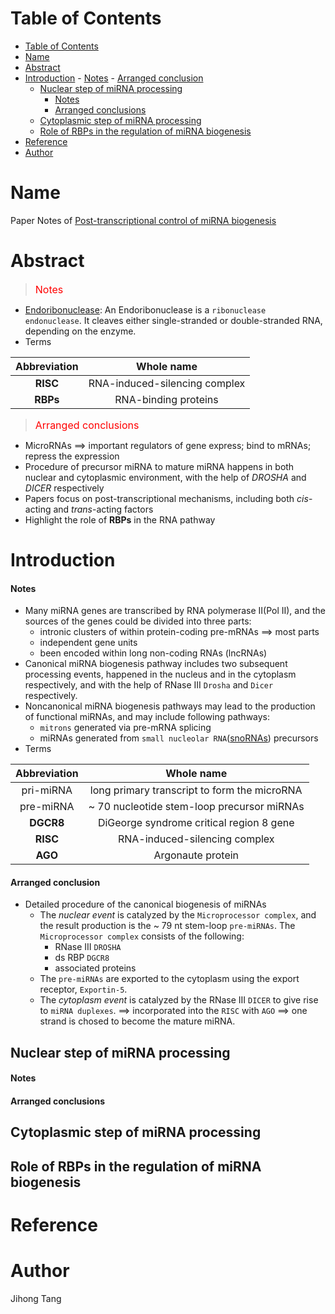 [TOC levels=1-4]: #

# Table of Contents
- [Table of Contents](#table-of-contents)
- [Name](#name)
- [Abstract](#abstract)
- [Introduction](#introduction)
      - [Notes](#notes)
      - [Arranged conclusion](#arranged-conclusion)
  - [Nuclear step of miRNA processing](#nuclear-step-of-mirna-processing)
      - [Notes](#notes-1)
      - [Arranged conclusions](#arranged-conclusions)
  - [Cytoplasmic step of miRNA processing](#cytoplasmic-step-of-mirna-processing)
  - [Role of RBPs in the regulation of miRNA biogenesis](#role-of-rbps-in-the-regulation-of-mirna-biogenesis)
- [Reference](#reference)
- [Author](#author)

# Name
Paper Notes of [Post-transcriptional control of miRNA biogenesis](http://rnajournal.cshlp.org/lookup/doi/10.1261/rna.)

# Abstract
> <font color=red size=3>Notes</font>
* [Endoribonuclease](https://en.wikipedia.org/wiki/Endoribonuclease): An Endoribonuclease is a `ribonuclease endonuclease`. It cleaves either single-stranded or double-stranded RNA, depending on the enzyme.
* Terms

| Abbreviation | Whole name|
| :---: | :---: |
|**RISC**| RNA-induced-silencing complex|
|**RBPs**| RNA-binding proteins|

> <font color=red size=3>Arranged conclusions</font>
* MicroRNAs ==> important regulators of gene express; bind to mRNAs; repress the expression
* Procedure of precursor miRNA to mature miRNA happens in both nuclear and cytoplasmic environment, with the help of *DROSHA* and *DICER* respectively
* Papers focus on post-transcriptional mechanisms, including both *cis*-acting and *trans*-acting factors
* Highlight the role of **RBPs** in the RNA pathway

# Introduction
#### Notes
* Many miRNA genes are transcribed by RNA polymerase II(Pol II), and the sources of the genes could be divided into three parts:
  * intronic clusters of within protein-coding pre-mRNAs ==> most parts
  * independent gene units
  * been encoded within long non-coding RNAs (lncRNAs)
* Canonical miRNA biogenesis pathway includes two subsequent processing events, happened in the nucleus and in the cytoplasm respectively, and with the help of RNase III `Drosha` and `Dicer` respectively.
* Noncanonical miRNA biogenesis pathways may lead to the production of functional miRNAs, and may include following pathways:
  * `mitrons` generated via pre-mRNA splicing
  * miRNAs generated from `small nucleolar RNA`([snoRNAs](https://en.wikipedia.org/wiki/Small_nucleolar_RNA)) precursors
* Terms

| Abbreviation | Whole name|
| :---: | :---: |
|pri-miRNA| long primary transcript to form the microRNA|
| pre-miRNA | ~ 70 nucleotide stem-loop precursor miRNAs|
|**DGCR8**| DiGeorge syndrome critical region 8 gene|
|**RISC**| RNA-induced-silencing complex|
| **AGO** | Argonaute protein|

#### Arranged conclusion
* Detailed procedure of the canonical biogenesis of miRNAs
  * The *nuclear event* is catalyzed by the `Microprocessor complex`, and the result production is the ~ 79 nt stem-loop `pre-miRNAs`. The `Microprocessor complex` consists of the following:
    * RNase III `DROSHA`
    * ds RBP `DGCR8`
    * associated proteins
  * The `pre-miRNAs` are exported to the cytoplasm using the export receptor, `Exportin-5`.
  * The *cytoplasm event* is catalyzed by the RNase III `DICER` to give rise to `miRNA duplexes`. ==> incorporated into the `RISC` with `AGO` ==> one strand is chosed to become the mature miRNA.

## Nuclear step of miRNA processing
#### Notes

#### Arranged conclusions

## Cytoplasmic step of miRNA processing

## Role of RBPs in the regulation of miRNA biogenesis


# Reference 

# Author
Jihong Tang